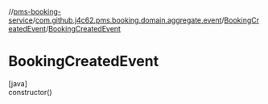 //[pms-booking-service](../../../index.md)/[com.github.j4c62.pms.booking.domain.aggregate.event](../index.md)/[BookingCreatedEvent](index.md)/[BookingCreatedEvent](-booking-created-event.md)

# BookingCreatedEvent

[java]\
constructor()